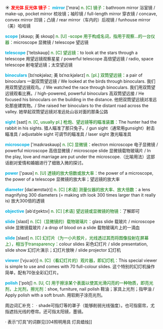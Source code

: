 ☀ <font color="red">**发光体 反光体 镜子：**</font>
<font color="sky blue">**mirror**</font> ['mɪrə] 
<font color="rgb(227, 108, 9)">n. [C] 镜子：</font>bathroom mirror 浴室镜 / make-up, pocket mirror 梳妆镜；袖珍镜 / full-length mirror 穿衣镜 / concave, convex mirror 凹镜；凸镜 / rear mirror（车内的）后视镜 / funhouse mirror（美）哈哈镜
           
<font color="sky blue">**scope**</font> [skəʊp; 美 skoʊp]
<font color="rgb(227, 108, 9)">n. [U] -scope 用于构成名词，指用于观察…的一台仪器：</font>microscope 显微镜 / telescope 望远镜

<font color="sky blue">**telescope**</font> ['telɪskəʊp] 
<font color="rgb(227, 108, 9)">n. [C] 望远镜：</font>to look at the stars through a telescope 用望远镜观察星星 / powerful telescope 高倍望远镜 / radio, space telescope 射电望远镜；太空望远镜
           
<font color="sky blue">**binoculars**</font> [bɪˈnɒkjələz; 美 bɪˈnɑ:kjələrz]
<font color="rgb(227, 108, 9)">n. [pl.] 双筒望远镜：</font>a pair of binoculars 一副双筒望远镜 / We looked at the birds through binoculars. 我们用双筒望远镜观鸟。/ We watched the race through binoculars. 我们用双筒望远镜观看比赛。/ high-powered, powerful binoculars 高双筒望远接 / He focused his binoculars on the building in the distance. 他把双筒望远镜对准远处那座建筑物。/ She raised her binoculars to the distant road across the valley. 她举起双筒望远镜对准远处山谷对面的那条公路

<font color="sky blue">**sight**</font> [saɪt] 
<font color="rgb(227, 108, 9)">n. [C, usually pl.] 枪炮、望远镜等的瞄准装置：</font>The hunter had the rabbit in his sights. 猎人瞄准了那只兔子。/ gun sight（通常用gunsight）射击瞄准具 / adjustable sight 可调节的瞄准具 / laser sight 激光瞄准具

<font color="sky blue">**microscope**</font> ['maɪkrəskəʊp] 
<font color="rgb(227, 108, 9)">n. [C] 显微镜：</font>electron microscope 电子显微镜 / powerful microscope 高倍显微镜 / microscope slide 显微镜载物玻璃片 / In the play, love and marriage are put under the microscope.（比喻用法）这部话剧对爱情和婚姻进行了细致入微的探讨。

<font color="sky blue">**power**</font> ['paʊə] 
<font color="rgb(227, 108, 9)">n. [U] 透镜的放大倍数或放大率：</font>the power of a microscope, the power of a telescope 显微镜的放大率；望远镜的放大率
                      
<font color="sky blue">**diameter**</font> [daɪˈæmɪtə(r)]
<font color="rgb(227, 108, 9)">n. [C] [术语] 测量仪器的放大率、放大倍数：</font>a lens magnifying 300 diameters (= making sth look 300 times larger than it really is) 放大300倍的透镜

<font color="sky blue">**objective**</font> [əbˈdʒektɪv]
<font color="rgb(227, 108, 9)">n. [C] [术语] 望远镜或显微镜的物镜：</font>了解即可

<font color="sky blue">**slide**</font> [slaɪd] 
<font color="rgb(227, 108, 9)">n. [C]（显微镜的）载物玻璃片：</font>glass slide 载玻片 / microscope slide 显微镜载玻片 / a drop of blood on a slide 载物玻璃片上的一滴血

<font color="sky blue">**slide**</font> [slaɪd] 
<font color="rgb(227, 108, 9)">n. [C] 幻灯片（为一小片胶片，光线透过其而将图像投射在屏幕上），相当于transparency：</font>colour slides 彩色幻灯片 / slide presentation, slide show 幻灯片演示；幻灯片放映 / slide projector 幻灯机
           
<font color="sky blue">**viewer**</font> [ˈvju:ə(r)]
<font color="rgb(227, 108, 9)">n. [C]（看幻灯片的）观片器，即幻灯机：</font>This special viewer is simple to use and comes with 70 full-colour slides. 这个特别的幻灯机操作简单，配有70张全彩幻灯片。

<font color="sky blue">**polish**</font> ['pɒlɪʃ] 
<font color="rgb(227, 108, 9)">n. [U, C] 用于擦涂某个表面以使其光滑闪亮的一种物质，即亮光剂，上光剂，擦光剂：</font>shoe, furniture, nail polish 鞋油；家具上光剂；指甲油 / Apply polish with a soft brush. 用软刷子涂亮光剂。

周边词汇补充：
· shade可指灯等的罩子（能够削弱光线强度）。也可指窗帘，尤指遮挡光线的卷帘。还可指太阳镜，墨镜。

· 表示“灯具”的词群见[[04照明用具 灯具蜡烛]]
